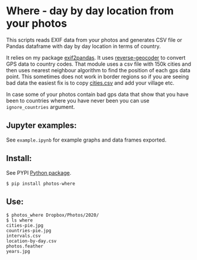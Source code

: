 # Where - day by day location from your photos 

This scripts reads EXIF data from your photos and generates CSV file or Pandas dataframe with day by day location in terms of country. 

It relies on my package [exif2pandas](https://github.com/Visgean/exif2pandas/). It uses [reverse-geocoder](https://github.com/thampiman/reverse-geocoder) to convert GPS data to country codes. That module uses a csv file with 150k cities and then uses nearest neighbour algorithm to find the position of each gps data point. This sometimes does not work in border regions so if you are seeing bad data the easiest fix is to copy [cities.csv](https://github.com/Visgean/where/blob/main/src/cities.csv) and add your village etc. 

In case some of your photos contain bad gps data that show that you have been to countries where you have never been you can use ``ignore_countries`` argument. 


## Jupyter examples:

See ``example.ipynb`` for example graphs and data frames exported.

## Install:

See PYPI [Python package](https://pypi.org/project/photos-where/). 

``
$ pip install photos-where
``

## Use:

```
$ photos_where Dropbox/Photos/2020/
$ ls where
cities-pie.jpg      
countries-pie.jpg
intervals.csv
location-by-day.csv 
photos.feather     
years.jpg
```
